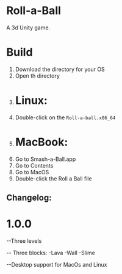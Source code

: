 # Roll-a-Ball
A 3d Unity game.


# Build
1. Download the directory for your OS
2. Open th directory
3. # Linux:
4. Double-click on the `Roll-a-ball.x86_64`
5. # MacBook:
6. Go to Smash-a-Ball.app
7. Go to Contents
8. Go to MacOS
9. Double-click the Roll a Ball file

## Changelog:
# 1.0.0
--Three levels


-- Three blocks:
-Lava
-Wall
-Slime


--Desktop support for MacOs and Linux
